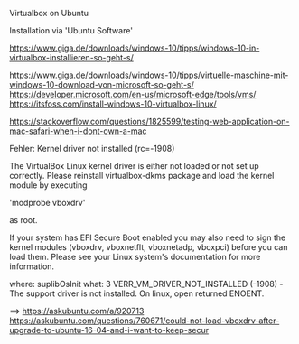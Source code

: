 Virtualbox on Ubuntu

Installation via 'Ubuntu Software'



https://www.giga.de/downloads/windows-10/tipps/windows-10-in-virtualbox-installieren-so-geht-s/


https://www.giga.de/downloads/windows-10/tipps/virtuelle-maschine-mit-windows-10-download-von-microsoft-so-geht-s/
https://developer.microsoft.com/en-us/microsoft-edge/tools/vms/
https://itsfoss.com/install-windows-10-virtualbox-linux/

https://stackoverflow.com/questions/1825599/testing-web-application-on-mac-safari-when-i-dont-own-a-mac



Fehler:
Kernel driver not installed (rc=-1908)

The VirtualBox Linux kernel driver is either not loaded or not set up correctly. Please reinstall virtualbox-dkms package and load the kernel module by executing

'modprobe vboxdrv'

as root.

If your system has EFI Secure Boot enabled you may also need to sign the kernel modules (vboxdrv, vboxnetflt, vboxnetadp, vboxpci) before you can load them. Please see your Linux system's documentation for more information.

where: suplibOsInit what: 3 VERR_VM_DRIVER_NOT_INSTALLED (-1908) - The support driver is not installed. On linux, open returned ENOENT. 

==> https://askubuntu.com/a/920713
	https://askubuntu.com/questions/760671/could-not-load-vboxdrv-after-upgrade-to-ubuntu-16-04-and-i-want-to-keep-secur

